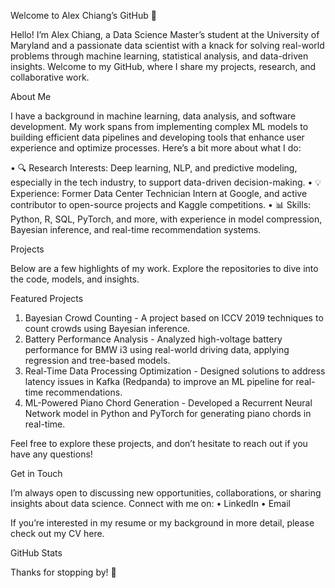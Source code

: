 Welcome to Alex Chiang’s GitHub 👋

Hello! I’m Alex Chiang, a Data Science Master’s student at the University of Maryland and a passionate data scientist with a knack for solving real-world problems through machine learning, statistical analysis, and data-driven insights. Welcome to my GitHub, where I share my projects, research, and collaborative work.

About Me

I have a background in machine learning, data analysis, and software development. My work spans from implementing complex ML models to building efficient data pipelines and developing tools that enhance user experience and optimize processes. Here’s a bit more about what I do:

•	🔍 Research Interests: Deep learning, NLP, and predictive modeling, especially in the tech industry, to support data-driven decision-making.
•	💡 Experience: Former Data Center Technician Intern at Google, and active contributor to open-source projects and Kaggle competitions.
•	📊 Skills: Python, R, SQL, PyTorch, and more, with experience in model compression, Bayesian inference, and real-time recommendation systems.

Projects

Below are a few highlights of my work. Explore the repositories to dive into the code, models, and insights.

Featured Projects

1.	Bayesian Crowd Counting - A project based on ICCV 2019 techniques to count crowds using Bayesian inference.
2.	Battery Performance Analysis - Analyzed high-voltage battery performance for BMW i3 using real-world driving data, applying regression and tree-based models.
3.	Real-Time Data Processing Optimization - Designed solutions to address latency issues in Kafka (Redpanda) to improve an ML pipeline for real-time recommendations.
4.	ML-Powered Piano Chord Generation - Developed a Recurrent Neural Network model in Python and PyTorch for generating piano chords in real-time.

Feel free to explore these projects, and don’t hesitate to reach out if you have any questions!

Get in Touch

I’m always open to discussing new opportunities, collaborations, or sharing insights about data science. Connect with me on:
	•	LinkedIn
	•	Email

If you’re interested in my resume or my background in more detail, please check out my CV here.

GitHub Stats

Thanks for stopping by! 🌟

<!---
beas28la/beas28la is a ✨ special ✨ repository because its `README.md` (this file) appears on your GitHub profile.
You can click the Preview link to take a look at your changes.
--->
